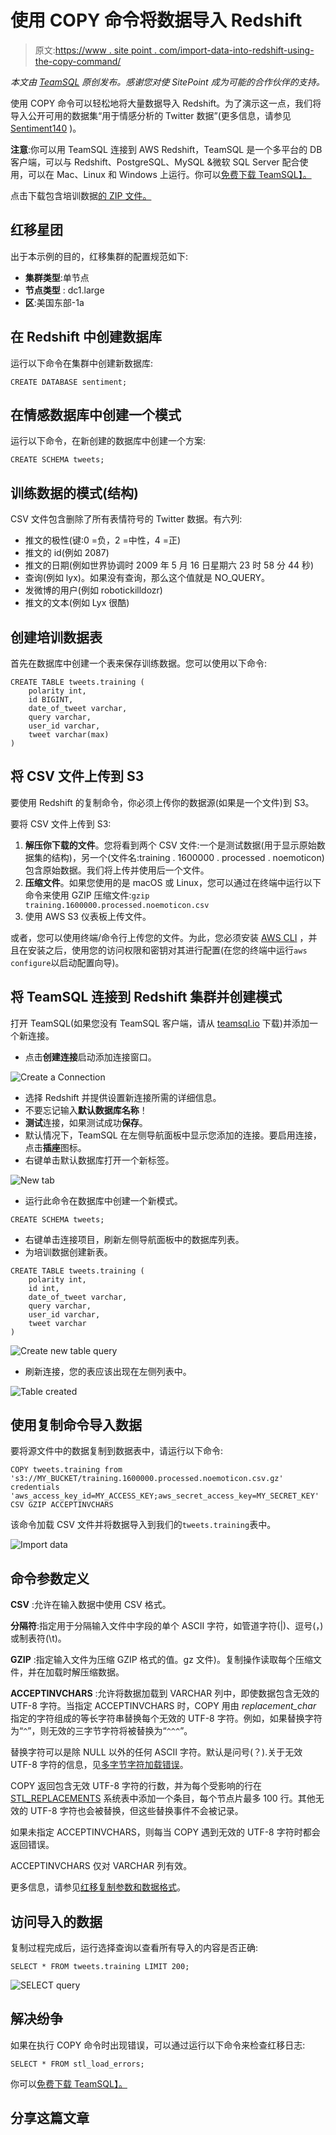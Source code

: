 # 使用 COPY 命令将数据导入 Redshift

> 原文:[https://www . site point . com/import-data-into-redshift-using-the-copy-command/](https://www.sitepoint.com/import-data-into-redshift-using-the-copy-command/)

*本文由 [TeamSQL](https://blog.teamsql.io/import-data-into-redshift-using-the-copy-command-db89531d3426) 原创发布。感谢您对使 SitePoint 成为可能的合作伙伴的支持。*

使用 COPY 命令可以轻松地将大量数据导入 Redshift。为了演示这一点，我们将导入公开可用的数据集“用于情感分析的 Twitter 数据”(更多信息，请参见 [Sentiment140](http://help.sentiment140.com/for-students/) )。

**注意**:你可以用 TeamSQL 连接到 AWS Redshift，TeamSQL 是一个多平台的 DB 客户端，可以与 Redshift、PostgreSQL、MySQL &微软 SQL Server 配合使用，可以在 Mac、Linux 和 Windows 上运行。你可以[免费下载 TeamSQL】。](https://teamsql.io/)

点击下载包含培训数据[的 ZIP 文件。](https://docs.google.com/file/d/0B04GJPshIjmPRnZManQwWEdTZjg/edit)

## 红移星团

出于本示例的目的，红移集群的配置规范如下:

*   **集群类型**:单节点
*   **节点类型** : dc1.large
*   **区**:美国东部-1a

## 在 Redshift 中创建数据库

运行以下命令在集群中创建新数据库:

```
CREATE DATABASE sentiment; 
```

## 在情感数据库中创建一个模式

运行以下命令，在新创建的数据库中创建一个方案:

```
CREATE SCHEMA tweets; 
```

## 训练数据的模式(结构)

CSV 文件包含删除了所有表情符号的 Twitter 数据。有六列:

*   推文的极性(键:0 =负，2 =中性，4 =正)
*   推文的 id(例如 2087)
*   推文的日期(例如世界协调时 2009 年 5 月 16 日星期六 23 时 58 分 44 秒)
*   查询(例如 lyx)。如果没有查询，那么这个值就是 NO_QUERY。
*   发微博的用户(例如 robotickilldozr)
*   推文的文本(例如 Lyx 很酷)

## 创建培训数据表

首先在数据库中创建一个表来保存训练数据。您可以使用以下命令:

```
CREATE TABLE tweets.training (
    polarity int,
    id BIGINT,
    date_of_tweet varchar,
    query varchar,
    user_id varchar,
    tweet varchar(max)
) 
```

## 将 CSV 文件上传到 S3

要使用 Redshift 的复制命令，你必须上传你的数据源(如果是一个文件)到 S3。

要将 CSV 文件上传到 S3:

1.  **解压你下载的文件**。您将看到两个 CSV 文件:一个是测试数据(用于显示原始数据集的结构)，另一个(文件名:training . 1600000 . processed . noemoticon)包含原始数据。我们将上传并使用后一个文件。
2.  **压缩文件**。如果您使用的是 macOS 或 Linux，您可以通过在终端中运行以下命令来使用 GZIP 压缩文件:`gzip training.1600000.processed.noemoticon.csv`
3.  使用 AWS S3 仪表板上传文件。

或者，您可以使用终端/命令行上传您的文件。为此，您必须安装 [AWS CLI](https://aws.amazon.com/cli/) ，并且在安装之后，使用您的访问权限和密钥对其进行配置(在您的终端中运行`aws configure`以启动配置向导)。

## 将 TeamSQL 连接到 Redshift 集群并创建模式

打开 TeamSQL(如果您没有 TeamSQL 客户端，请从 [teamsql.io](https://teamsql.io/) 下载)并添加一个新连接。

*   点击**创建连接**启动添加连接窗口。

![Create a Connection](../Images/492ca1d33923efdadcb6796060c96033.png)

*   选择 Redshift 并提供设置新连接所需的详细信息。
*   不要忘记输入**默认数据库名称**！
*   **测试**连接，如果测试成功**保存**。
*   默认情况下，TeamSQL 在左侧导航面板中显示您添加的连接。要启用连接，点击**插座**图标。
*   右键单击默认数据库打开一个新标签。

![New tab](../Images/e433c6f316a7a9727dcc8e52a1b8831c.png)

*   运行此命令在数据库中创建一个新模式。

```
CREATE SCHEMA tweets; 
```

*   右键单击连接项目，刷新左侧导航面板中的数据库列表。
*   为培训数据创建新表。

```
CREATE TABLE tweets.training (
    polarity int,
    id int,
    date_of_tweet varchar,
    query varchar,
    user_id varchar,
    tweet varchar
) 
```

![Create new table query](../Images/ae5acc998f14de17d37bf2e3cb27dd27.png)

*   刷新连接，您的表应该出现在左侧列表中。

![Table created](../Images/c6273d20606d7d6be4694ec2d08960b8.png)

## 使用复制命令导入数据

要将源文件中的数据复制到数据表中，请运行以下命令:

```
COPY tweets.training from 's3://MY_BUCKET/training.1600000.processed.noemoticon.csv.gz' 
credentials 'aws_access_key_id=MY_ACCESS_KEY;aws_secret_access_key=MY_SECRET_KEY' 
CSV GZIP ACCEPTINVCHARS 
```

该命令加载 CSV 文件并将数据导入到我们的`tweets.training`表中。

![Import data](../Images/e3312b00c03e7d3dd08da928b2fb8077.png)

## 命令参数定义

**CSV** :允许在输入数据中使用 CSV 格式。

**分隔符**:指定用于分隔输入文件中字段的单个 ASCII 字符，如管道字符(|)、逗号(，)或制表符(\t)。

**GZIP** :指定输入文件为压缩 GZIP 格式的值。gz 文件)。复制操作读取每个压缩文件，并在加载时解压缩数据。

**ACCEPTINVCHARS** :允许将数据加载到 VARCHAR 列中，即使数据包含无效的 UTF-8 字符。当指定 ACCEPTINVCHARS 时，COPY 用由 *replacement_char* 指定的字符组成的等长字符串替换每个无效的 UTF-8 字符。例如，如果替换字符为“`^`”，则无效的三字节字符将被替换为“`^^^`”。

替换字符可以是除 NULL 以外的任何 ASCII 字符。默认是问号(？).关于无效 UTF-8 字符的信息，见[多字节字符加载错误](http://docs.aws.amazon.com/redshift/latest/dg/multi-byte-character-load-errors.html)。

COPY 返回包含无效 UTF-8 字符的行数，并为每个受影响的行在 [STL_REPLACEMENTS](http://docs.aws.amazon.com/redshift/latest/dg/r_STL_REPLACEMENTS.html) 系统表中添加一个条目，每个节点片最多 100 行。其他无效的 UTF-8 字符也会被替换，但这些替换事件不会被记录。

如果未指定 ACCEPTINVCHARS，则每当 COPY 遇到无效的 UTF-8 字符时都会返回错误。

ACCEPTINVCHARS 仅对 VARCHAR 列有效。

更多信息，请参见[红移复制参数和数据格式](http://docs.aws.amazon.com/redshift/latest/dg/copy-parameters-data-format.html)。

## 访问导入的数据

复制过程完成后，运行选择查询以查看所有导入的内容是否正确:

```
SELECT * FROM tweets.training LIMIT 200; 
```

![SELECT query](../Images/440da51ac08ee77a22b341bf92bda961.png)

## 解决纷争

如果在执行 COPY 命令时出现错误，可以通过运行以下命令来检查红移日志:

```
SELECT * FROM stl_load_errors; 
```

你可以[免费下载 TeamSQL】。](https://teamsql.io/)

## 分享这篇文章